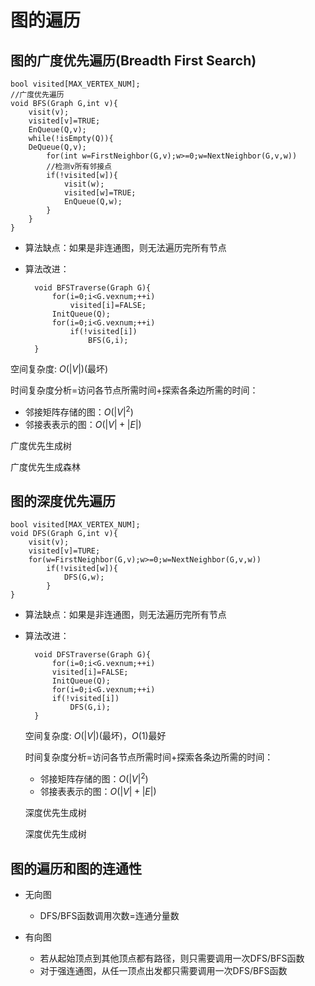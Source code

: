 # 图的遍历

## 图的广度优先遍历(Breadth First Search)

    bool visited[MAX_VERTEX_NUM];
    //广度优先遍历
    void BFS(Graph G,int v){
        visit(v);
        visited[v]=TRUE;
        EnQueue(Q,v);
        while(!isEmpty(Q)){
        DeQueue(Q,v);
            for(int w=FirstNeighbor(G,v);w>=0;w=NextNeighbor(G,v,w))
            //检测v所有邻接点
            if(!visited[w]){
                visit(w);
                visited[w]=TRUE;
                EnQueue(Q,w);
            }
        }
    }

- 算法缺点：如果是非连通图，则无法遍历完所有节点
- 算法改进：

        void BFSTraverse(Graph G){
            for(i=0;i<G.vexnum;++i)
                visited[i]=FALSE;
            InitQueue(Q);
            for(i=0;i<G.vexnum;++i)
                if(!visited[i])
                    BFS(G,i);
        }

空间复杂度: $O(|V|)$(最坏)

  时间复杂度分析=访问各节点所需时间+探索各条边所需的时间：

- 邻接矩阵存储的图：$`O(|V|^{2})`$
- 邻接表表示的图：$`O(|V|+|E|)`$

广度优先生成树

广度优先生成森林

## 图的深度优先遍历

    bool visited[MAX_VERTEX_NUM];
    void DFS(Graph G,int v){
        visit(v);
        visited[v]=TURE;
        for(w=FirstNeighbor(G,v);w>=0;w=NextNeighbor(G,v,w))
            if(!visited[w]){
                DFS(G,w);
            }
    }

- 算法缺点：如果是非连通图，则无法遍历完所有节点
- 算法改进：

        void DFSTraverse(Graph G){
            for(i=0;i<G.vexnum;++i)
            visited[i]=FALSE;
            InitQueue(Q);
            for(i=0;i<G.vexnum;++i)
            if(!visited[i])
                DFS(G,i);
        }

  空间复杂度: $O(|V|)$(最坏)，$`O(1)`$最好

   时间复杂度分析=访问各节点所需时间+探索各条边所需的时间：
  - 邻接矩阵存储的图：$`O(|V|^{2})`$
  - 邻接表表示的图：$`O(|V|+|E|)`$

  深度优先生成树

  深度优先生成树

## 图的遍历和图的连通性

- 无向图

  - DFS/BFS函数调用次数=连通分量数

- 有向图

  - 若从起始顶点到其他顶点都有路径，则只需要调用一次DFS/BFS函数
  - 对于强连通图，从任一顶点出发都只需要调用一次DFS/BFS函数
